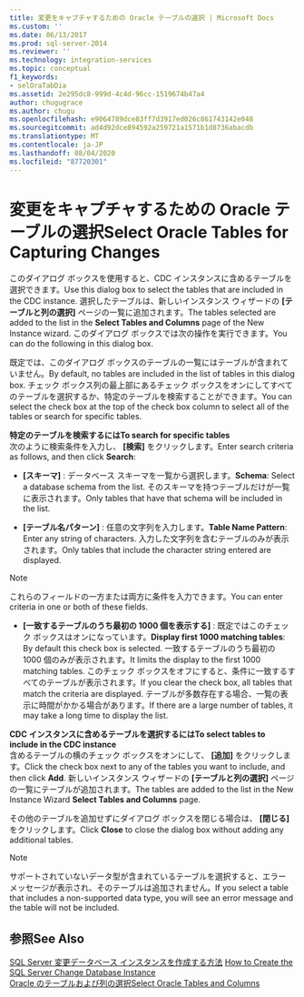 ```yaml
---
title: 変更をキャプチャするための Oracle テーブルの選択 | Microsoft Docs
ms.custom: ''
ms.date: 06/13/2017
ms.prod: sql-server-2014
ms.reviewer: ''
ms.technology: integration-services
ms.topic: conceptual
f1_keywords:
- selOraTabDia
ms.assetid: 2e295dc8-999d-4c4d-96cc-1519674b47a4
author: chugugrace
ms.author: chugu
ms.openlocfilehash: e9064789dce83ff7d3917ed026c861743142e048
ms.sourcegitcommit: ad4d92dce894592a259721a1571b1d8736abacdb
ms.translationtype: MT
ms.contentlocale: ja-JP
ms.lasthandoff: 08/04/2020
ms.locfileid: "87720301"
---
```

# <a name="select-oracle-tables-for-capturing-changes"></a><span data-ttu-id="fc0fa-102">変更をキャプチャするための Oracle テーブルの選択</span><span class="sxs-lookup"><span data-stu-id="fc0fa-102">Select Oracle Tables for Capturing Changes</span></span>
  <span data-ttu-id="fc0fa-103">このダイアログ ボックスを使用すると、CDC インスタンスに含めるテーブルを選択できます。</span><span class="sxs-lookup"><span data-stu-id="fc0fa-103">Use this dialog box to select the tables that are included in the CDC instance.</span></span> <span data-ttu-id="fc0fa-104">選択したテーブルは、新しいインスタンス ウィザードの **[テーブルと列の選択]** ページの一覧に追加されます。</span><span class="sxs-lookup"><span data-stu-id="fc0fa-104">The tables selected are added to the list in the **Select Tables and Columns** page of the New Instance wizard.</span></span> <span data-ttu-id="fc0fa-105">このダイアログ ボックスでは次の操作を実行できます。</span><span class="sxs-lookup"><span data-stu-id="fc0fa-105">You can do the following in this dialog box.</span></span>  
  
 <span data-ttu-id="fc0fa-106">既定では、このダイアログ ボックスのテーブルの一覧にはテーブルが含まれていません。</span><span class="sxs-lookup"><span data-stu-id="fc0fa-106">By default, no tables are included in the list of tables in this dialog box.</span></span> <span data-ttu-id="fc0fa-107">チェック ボックス列の最上部にあるチェック ボックスをオンにしてすべてのテーブルを選択するか、特定のテーブルを検索することができます。</span><span class="sxs-lookup"><span data-stu-id="fc0fa-107">You can select the check box at the top of the check box column to select all of the tables or search for specific tables.</span></span>  
  
 <span data-ttu-id="fc0fa-108">**特定のテーブルを検索するには**</span><span class="sxs-lookup"><span data-stu-id="fc0fa-108">**To search for specific tables**</span></span>  
 <span data-ttu-id="fc0fa-109">次のように検索条件を入力し、 **[検索]** をクリックします。</span><span class="sxs-lookup"><span data-stu-id="fc0fa-109">Enter search criteria as follows, and then click **Search**:</span></span>  
  
-   <span data-ttu-id="fc0fa-110">**[スキーマ]** : データベース スキーマを一覧から選択します。</span><span class="sxs-lookup"><span data-stu-id="fc0fa-110">**Schema**: Select a database schema from the list.</span></span> <span data-ttu-id="fc0fa-111">そのスキーマを持つテーブルだけが一覧に表示されます。</span><span class="sxs-lookup"><span data-stu-id="fc0fa-111">Only tables that have that schema will be included in the list.</span></span>  
  
-   <span data-ttu-id="fc0fa-112">**[テーブル名パターン]** : 任意の文字列を入力します。</span><span class="sxs-lookup"><span data-stu-id="fc0fa-112">**Table Name Pattern**: Enter any string of characters.</span></span> <span data-ttu-id="fc0fa-113">入力した文字列を含むテーブルのみが表示されます。</span><span class="sxs-lookup"><span data-stu-id="fc0fa-113">Only tables that include the character string entered are displayed.</span></span>  
  
> [!NOTE]  
>  <span data-ttu-id="fc0fa-114">これらのフィールドの一方または両方に条件を入力できます。</span><span class="sxs-lookup"><span data-stu-id="fc0fa-114">You can enter criteria in one or both of these fields.</span></span>  
  
-   <span data-ttu-id="fc0fa-115">**[一致するテーブルのうち最初の 1000 個を表示する]** : 既定ではこのチェック ボックスはオンになっています。</span><span class="sxs-lookup"><span data-stu-id="fc0fa-115">**Display first 1000 matching tables**: By default this check box is selected.</span></span> <span data-ttu-id="fc0fa-116">一致するテーブルのうち最初の 1000 個のみが表示されます。</span><span class="sxs-lookup"><span data-stu-id="fc0fa-116">It limits the display to the first 1000 matching tables.</span></span> <span data-ttu-id="fc0fa-117">このチェック ボックスをオフにすると、条件に一致するすべてのテーブルが表示されます。</span><span class="sxs-lookup"><span data-stu-id="fc0fa-117">If you clear the check box, all tables that match the criteria are displayed.</span></span> <span data-ttu-id="fc0fa-118">テーブルが多数存在する場合、一覧の表示に時間がかかる場合があります。</span><span class="sxs-lookup"><span data-stu-id="fc0fa-118">If there are a large number of tables, it may take a long time to display the list.</span></span>  
  
 <span data-ttu-id="fc0fa-119">**CDC インスタンスに含めるテーブルを選択するには**</span><span class="sxs-lookup"><span data-stu-id="fc0fa-119">**To select tables to include in the CDC instance**</span></span>  
 <span data-ttu-id="fc0fa-120">含めるテーブルの横のチェック ボックスをオンにして、 **[追加]** をクリックします。</span><span class="sxs-lookup"><span data-stu-id="fc0fa-120">Click the check box next to any of the tables you want to include, and then click **Add**.</span></span> <span data-ttu-id="fc0fa-121">新しいインスタンス ウィザードの **[テーブルと列の選択]** ページの一覧にテーブルが追加されます。</span><span class="sxs-lookup"><span data-stu-id="fc0fa-121">The tables are added to the list in the New Instance Wizard **Select Tables and Columns** page.</span></span>  
  
 <span data-ttu-id="fc0fa-122">その他のテーブルを追加せずにダイアログ ボックスを閉じる場合は、 **[閉じる]** をクリックします。</span><span class="sxs-lookup"><span data-stu-id="fc0fa-122">Click **Close** to close the dialog box without adding any additional tables.</span></span>  
  
> [!NOTE]  
>  <span data-ttu-id="fc0fa-123">サポートされていないデータ型が含まれているテーブルを選択すると、エラー メッセージが表示され、そのテーブルは追加されません。</span><span class="sxs-lookup"><span data-stu-id="fc0fa-123">If you select a table that includes a non-supported data type, you will see an error message and the table will not be included.</span></span>  
  
## <a name="see-also"></a><span data-ttu-id="fc0fa-124">参照</span><span class="sxs-lookup"><span data-stu-id="fc0fa-124">See Also</span></span>  
 <span data-ttu-id="fc0fa-125">[SQL Server 変更データベース インスタンスを作成する方法](how-to-create-the-sql-server-change-database-instance.md) </span><span class="sxs-lookup"><span data-stu-id="fc0fa-125">[How to Create the SQL Server Change Database Instance](how-to-create-the-sql-server-change-database-instance.md) </span></span>  
 [<span data-ttu-id="fc0fa-126">Oracle のテーブルおよび列の選択</span><span class="sxs-lookup"><span data-stu-id="fc0fa-126">Select Oracle Tables and Columns</span></span>](select-oracle-tables-and-columns.md)  
  
  
